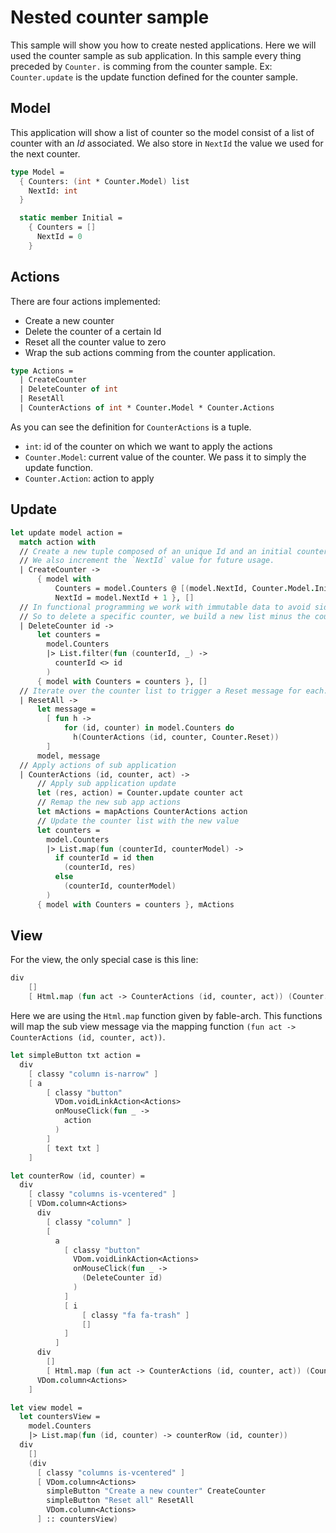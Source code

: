# Nested counter sample

This sample will show you how to create nested applications. Here we will used the counter sample as sub application.
In this sample every thing preceded by `Counter.` is comming from the counter sample.
Ex: `Counter.update` is the update function defined for the counter sample.

## Model

This application will show a list of counter so the model consist of a list of counter with an *Id* associated.
We also store in `NextId` the value we used for the next counter.

```fsharp
type Model =
  { Counters: (int * Counter.Model) list
    NextId: int
  }

  static member Initial =
    { Counters = []
      NextId = 0
    }
```

## Actions

There are four actions implemented:

* Create a new counter
* Delete the counter of a certain Id
* Reset all the counter value to zero
* Wrap the sub actions comming from the counter application.

```fsharp
type Actions =
  | CreateCounter
  | DeleteCounter of int
  | ResetAll
  | CounterActions of int * Counter.Model * Counter.Actions
```

As you can see the definition for `CounterActions` is a tuple.

* `int`: id of the counter on which we want to apply the actions
* `Counter.Model`: current value of the counter. We pass it to simply the update function.
* `Counter.Action`: action to apply

## Update

```fsharp
let update model action =
  match action with
  // Create a new tuple composed of an unique Id and an initial counter record.
  // We also increment the `NextId` value for future usage.
  | CreateCounter ->
      { model with
          Counters = model.Counters @ [(model.NextId, Counter.Model.Initial)]
          NextId = model.NextId + 1 }, []
  // In functional programming we work with immutable data to avoid side effect.
  // So to delete a specific counter, we build a new list minus the counter having is counterId equal to id
  | DeleteCounter id ->
      let counters =
        model.Counters
        |> List.filter(fun (counterId, _) ->
          counterId <> id
        )
      { model with Counters = counters }, []
  // Iterate over the counter list to trigger a Reset message for each.
  | ResetAll ->
      let message =
        [ fun h ->
            for (id, counter) in model.Counters do
              h(CounterActions (id, counter, Counter.Reset))
        ]
      model, message
  // Apply actions of sub application
  | CounterActions (id, counter, act) ->
      // Apply sub application update
      let (res, action) = Counter.update counter act
      // Remap the new sub app actions
      let mActions = mapActions CounterActions action
      // Update the counter list with the new value
      let counters =
        model.Counters
        |> List.map(fun (counterId, counterModel) ->
          if counterId = id then
            (counterId, res)
          else
            (counterId, counterModel)
        )
      { model with Counters = counters }, mActions
```

## View

For the view, the only special case is this line:

```fsharp
div
    []
    [ Html.map (fun act -> CounterActions (id, counter, act)) (Counter.sampleDemo counter) ]
```

Here we are using the `Html.map` function given by fable-arch. This functions will map the sub view message via the mapping function `(fun act -> CounterActions (id, counter, act))`.

```fsharp
let simpleButton txt action =
  div
    [ classy "column is-narrow" ]
    [ a
        [ classy "button"
          VDom.voidLinkAction<Actions>
          onMouseClick(fun _ ->
            action
          )
        ]
        [ text txt ]
    ]

let counterRow (id, counter) =
  div
    [ classy "columns is-vcentered" ]
    [ VDom.column<Actions>
      div
        [ classy "column" ]
        [
          a
            [ classy "button"
              VDom.voidLinkAction<Actions>
              onMouseClick(fun _ ->
                (DeleteCounter id)
              )
            ]
            [ i
                [ classy "fa fa-trash" ]
                []
            ]
          ]
      div
        []
        [ Html.map (fun act -> CounterActions (id, counter, act)) (Counter.view counter) ]
      VDom.column<Actions>
    ]

let view model =
  let countersView =
    model.Counters
    |> List.map(fun (id, counter) -> counterRow (id, counter))
  div
    []
    (div
      [ classy "columns is-vcentered" ]
      [ VDom.column<Actions>
        simpleButton "Create a new counter" CreateCounter
        simpleButton "Reset all" ResetAll
        VDom.column<Actions>
      ] :: countersView)
```
